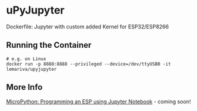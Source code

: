 # uPyJupyter
Dockerfile: Jupyter with custom added Kernel for ESP32/ESP8266


## Running the Container
```
# e.g. on Linux
docker run -p 8888:8888 --privileged --device=/dev/ttyUSB0 -it lemariva/upyjupyter
```

## More Info
[MicroPython: Programming an ESP using Jupyter Notebook](https://lemariva.com/blog/2018/12/micropython-programming-an-esp-using-jupyter-notebook) - coming soon!